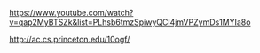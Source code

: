 https://www.youtube.com/watch?v=qap2MyBTSZk&list=PLhsb6tmzSpiwyQCl4jmVPZymDs1MYIa8o

http://ac.cs.princeton.edu/10ogf/
